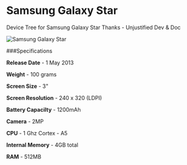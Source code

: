 # Samsung Galaxy Star



Device Tree for Samsung Galaxy Star
Thanks - Unjustified Dev & Doc


![Samsung Galaxy Star](http://drop.ndtv.com/TECH/product_database/images/530201361033AM_635_samsung_galaxy_star.png)


###Specifications

**Release Date** - 1 May 2013

**Weight** - 100 grams

**Screen Size** - 3"

**Screen Resolution** - 240 x 320 (LDPI)

**Battery Capacilty** - 1200mAh

**Camera** - 2MP

**CPU** - 1 Ghz Cortex - A5

**Internal Memory** - 4GB total

**RAM** - 512MB
